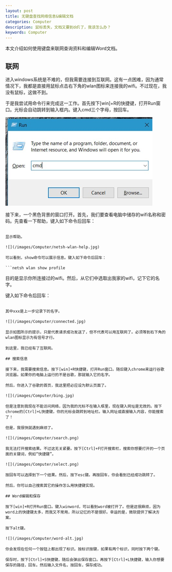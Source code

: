 ```yaml
---
layout: post
title: 无键盘查找网络信息&编辑文档
categories: Computer
description: 鼠标丢失，文档又要到ddl了，我该怎么办？
keywords: Computer
---
```


本文介绍如何使用键盘来联网查询资料和编辑Word文档。

## 联网

进入windows系统是不难的，但我需要连接到互联网。这有一点困难，因为通常情况下，我都是直接用鼠标点击右下角的wlan图标来连接我的wifi。不过现在，我没有鼠标，这做不到。

于是我尝试用命令行来完成这一工作。首先按下[win]+R的快捷键，打开Run窗口。光标会自动跳转到输入框内。键入cmd三个字母，按回车。

![](/images/Computer/Run-Cmd.jpg)

接下来，一个黑色背景的窗口打开。首先，我们要查看电脑中储存的wifi名称和密码。先查看一下帮助，键入如下命令后回车：

```netsh wlan help

显示帮助。

![](/images/Computer/netsh-wlan-help.jpg)

可以看到，show命令可以展示信息。键入如下命令后回车：

```netsh wlan show profile

```

目的是显示你所连接过的wifi。然后，从它们中选取出我家的wifi，记下它的名字。

键入如下命令后回车：

```netsh wlan connect xxx

其中xxx是上一步记录下的名字。

![](/images/Computer/connected.jpg)

显示如图所示的提示，只是代表请求成功发送了，但不代表可以用互联网了。必须等到右下角的wlan图标显示为有信号才行。

到这里，我已经有了互联网。

## 搜索信息

接下来，我需要搜索信息。按下[win]+R快捷键，打开Run窗口。随后键入chrome来运行谷歌浏览器。如果你的电脑上运行的不是谷歌，那就输入它的名字。

然后，你进入了谷歌的首页，我这里把必应设为默认页面了。

![](/images/Computer/bing.jpg)

但是注意到我现在不能访问网络，因为我的光标不在输入框里，现在键入网址是无效的。按下chrome的[Ctrl]+L快捷键，你的光标会跳转到地址栏。输入网址或直接输入内容，你能搜索了！

但是，我很快就遇到麻烦了。

![](/images/Computer/search.png)

我无法打开搜索结果。不过这无关紧要。按下[Ctrl]+F打开搜索栏，搜索你想要打开的一个页面的关键词，例如“快捷键”。

![](/images/Computer/select.png)

按回车可以选择到下一个结果。然后，按下esc键。再按回车，你会看到已经成功跳转了。

然后，你可以自己搜索其它的操作怎么用快捷键实现。

## Word编辑和保存

按下[win]+R打开Run窗口。键入winword，可以看到word被打开了。但是这很麻烦，因为word上的快捷键太多，而我又不常用，所以记忆的不是很好。幸运的是，微软提供了解决方案。

按下alt键。

![](/images/Computer/word-alt.jpg)

你会发现在任何一个按钮上都出现了标识。按标识按键，如果有两个标识，同时按下两个键。 

保存时，按下[Ctrl]+S快捷键，随后会弹出保存窗口。再按下[Ctrl]+L快捷键，输入你想要保存的路径，回车。然后输入文件名，按回车，保存成功。 

